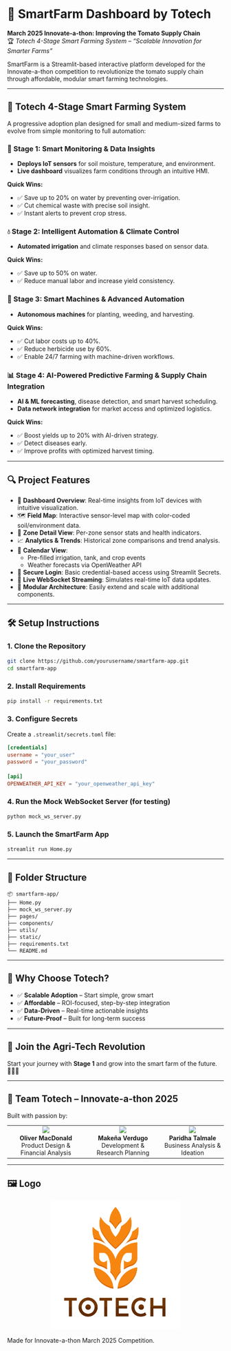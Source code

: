 # 🌾 SmartFarm Dashboard by Totech

**March 2025 Innovate-a-thon: Improving the Tomato Supply Chain**  
🏆 _Totech 4-Stage Smart Farming System – “Scalable Innovation for Smarter Farms”_

SmartFarm is a Streamlit-based interactive platform developed for the Innovate-a-thon competition to revolutionize the tomato supply chain through affordable, modular smart farming technologies.

---

## 🚀 Totech 4-Stage Smart Farming System

A progressive adoption plan designed for small and medium-sized farms to evolve from simple monitoring to full automation:

### 🌱 Stage 1: Smart Monitoring & Data Insights
- **Deploys IoT sensors** for soil moisture, temperature, and environment.
- **Live dashboard** visualizes farm conditions through an intuitive HMI.

**Quick Wins:**
- ✅ Save up to 20% on water by preventing over-irrigation.
- ✅ Cut chemical waste with precise soil insight.
- ✅ Instant alerts to prevent crop stress.

### 💧 Stage 2: Intelligent Automation & Climate Control
- **Automated irrigation** and climate responses based on sensor data.

**Quick Wins:**
- ✅ Save up to 50% on water.
- ✅ Reduce manual labor and increase yield consistency.

### 🤖 Stage 3: Smart Machines & Advanced Automation
- **Autonomous machines** for planting, weeding, and harvesting.

**Quick Wins:**
- ✅ Cut labor costs up to 40%.
- ✅ Reduce herbicide use by 60%.
- ✅ Enable 24/7 farming with machine-driven workflows.

### 📊 Stage 4: AI-Powered Predictive Farming & Supply Chain Integration
- **AI & ML forecasting**, disease detection, and smart harvest scheduling.
- **Data network integration** for market access and optimized logistics.

**Quick Wins:**
- ✅ Boost yields up to 20% with AI-driven strategy.
- ✅ Detect diseases early.
- ✅ Improve profits with optimized harvest timing.

---

## 🔍 Project Features

- 🧠 **Dashboard Overview**: Real-time insights from IoT devices with intuitive visualization.
- 🗺️ **Field Map**: Interactive sensor-level map with color-coded soil/environment data.
- 📍 **Zone Detail View**: Per-zone sensor stats and health indicators.
- 📈 **Analytics & Trends**: Historical zone comparisons and trend analysis.
- 📅 **Calendar View**: 
  - Pre-filled irrigation, tank, and crop events
  - Weather forecasts via OpenWeather API
- 🔐 **Secure Login**: Basic credential-based access using Streamlit Secrets.
- 📡 **Live WebSocket Streaming**: Simulates real-time IoT data updates.
- 🧱 **Modular Architecture**: Easily extend and scale with additional components.

---

## 🛠️ Setup Instructions

### 1. Clone the Repository
```bash
git clone https://github.com/yourusername/smartfarm-app.git
cd smartfarm-app
```

### 2. Install Requirements
```bash
pip install -r requirements.txt
```

### 3. Configure Secrets
Create a `.streamlit/secrets.toml` file:

```toml
[credentials]
username = "your_user"
password = "your_password"

[api]
OPENWEATHER_API_KEY = "your_openweather_api_key"
```

### 4. Run the Mock WebSocket Server (for testing)
```bash
python mock_ws_server.py
```

### 5. Launch the SmartFarm App
```bash
streamlit run Home.py
```

---

## 📁 Folder Structure

```
📦 smartfarm-app/
├── Home.py
├── mock_ws_server.py
├── pages/
├── components/
├── utils/
├── static/
├── requirements.txt
└── README.md
```

---

## 🧠 Why Choose Totech?

- ✅ **Scalable Adoption** – Start simple, grow smart
- ✅ **Affordable** – ROI-focused, step-by-step integration
- ✅ **Data-Driven** – Real-time actionable insights
- ✅ **Future-Proof** – Built for long-term success

---

## 🤝 Join the Agri-Tech Revolution

Start your journey with **Stage 1** and grow into the smart farm of the future.  
🚀🚜🌱

---

## 👥 Team Totech – Innovate-a-thon 2025

Built with passion by:

<table>
  <tr>
    <td align="center">
      <img src="https://media.licdn.com/dms/image/v2/D5603AQFk8Fi2X0viSA/profile-displayphoto-shrink_400_400/profile-displayphoto-shrink_400_400/0/1691519292793?e=1747872000&v=beta&t=HXt6Zr15IunwNh0QMiUF_ryeujbnEjHzjmS7oXNO4Pw" width="100"><br>
      <b>Oliver MacDonald</b><br>Product Design & Financial Analysis
    </td>
    <td align="center">
      <img src="https://media.licdn.com/dms/image/v2/D4D03AQElKOa5MTRqbw/profile-displayphoto-shrink_400_400/profile-displayphoto-shrink_400_400/0/1695833314877?e=1747872000&v=beta&t=o-shBVTzv1B7mNMfE8IzD7jvZ3HXsCz67qO7uLlIFQI" width="100"><br>
      <b>Makeña Verdugo</b><br>Development & Research Planning
    </td>
    <td align="center">
      <img src="https://media.licdn.com/dms/image/v2/D4D35AQEu0zKbOec08A/profile-framedphoto-shrink_400_400/profile-framedphoto-shrink_400_400/0/1734618966006?e=1743145200&v=beta&t=CtXdCzQgO3ID1TDaADg1oVb2VGbfM6GeQu10An0Z62A" width="100"><br>
      <b>Paridha Talmale</b><br>Business Analysis & Ideation
    </td>
  </tr>
</table>

---

## 🖼 Logo

<p align="center">
  <img src="static/Totech_Logo_W-Name.png" alt="Totech Logo" width="300">
</p>

Made for Innovate-a-thon March 2025 Competition.